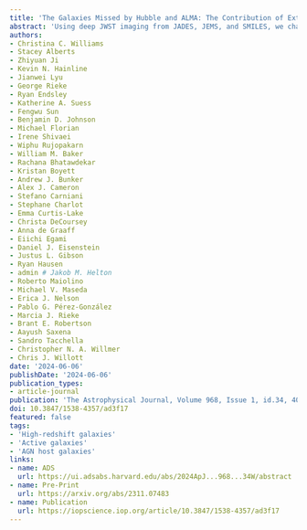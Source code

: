 ```yaml
---
title: 'The Galaxies Missed by Hubble and ALMA: The Contribution of Extremely Red Galaxies to the Cosmic Census at 3 < z < 8'
abstract: 'Using deep JWST imaging from JADES, JEMS, and SMILES, we characterize optically faint and extremely red galaxies at {{< math >}}$z > 3${{< /math >}} that were previously missing from galaxy census estimates. The data indicate the existence of abundant, dusty, and poststarburst-like galaxies down to {{< math >}}$10^{8}\ M_{\odot}${{< /math >}}, below the sensitivity limit of Spitzer and the Atacama Large Millimeter/submillimeter Array (ALMA). Modeling the NIRCam and Hubble Space Telescope (HST) photometry of these red sources can result in extremely high values for both stellar mass and star formation rate (SFR); however, including seven MIRI filters out to {{< math >}}$21\ \mu\mathrm{m}${{< /math >}} results in decreased masses (median {{< math >}}$0.6\ \mathrm{dex}${{< /math >}} for {{< math >}}$\mathrm{log}_{10}(M_{\ast}/M_{\odot}) > 10${{< /math >}}) and SFRs (median {{< math >}}$10 \times${{< /math >}} for {{< math >}}$\mathrm{SFR} > 100\ M_{\odot}/\mathrm{yr}${{< /math >}}). At {{< math >}}$z > 6${{< /math >}}, our sample includes a high fraction of "little red dots" (LRDs; NIRCam-selected dust-reddened active galactic nucleus (AGN) candidates). We significantly measure older stellar populations in the LRDs out to rest-frame {{< math >}}$3\ \mu\mathrm{m}${{< /math >}} (the stellar bump) and rule out a dominant contribution from hot dust emission, a signature of AGN contamination to stellar population measurements. This allows us to measure their contribution to the cosmic census at {{< math >}}$z > 3${{< /math >}}, below the typical detection limits of ALMA ({{< math >}}$L_{\mathrm{IR}} < 10^{12}\ L_{\odot}${{< /math >}}). We find that these sources, which are overwhelmingly missed by HST and ALMA, could effectively double the obscured fraction of the star formation rate density at {{< math >}}$4 < z < 6${{< /math >}} compared to some estimates, showing that prior to JWST, the obscured contribution from fainter sources could be underestimated. Finally, we identify five sources with evidence for Balmer breaks and high stellar masses at {{< math >}}$5.5 < z < 7.7${{< /math >}}. While spectroscopy is required to determine their nature, we discuss possible measurement systematics to explore with future data.'
authors:
- Christina C. Williams
- Stacey Alberts
- Zhiyuan Ji
- Kevin N. Hainline
- Jianwei Lyu
- George Rieke
- Ryan Endsley
- Katherine A. Suess
- Fengwu Sun
- Benjamin D. Johnson
- Michael Florian
- Irene Shivaei
- Wiphu Rujopakarn
- William M. Baker
- Rachana Bhatawdekar
- Kristan Boyett
- Andrew J. Bunker
- Alex J. Cameron
- Stefano Carniani
- Stephane Charlot
- Emma Curtis-Lake
- Christa DeCoursey
- Anna de Graaff
- Eiichi Egami
- Daniel J. Eisenstein
- Justus L. Gibson
- Ryan Hausen
- admin # Jakob M. Helton
- Roberto Maiolino
- Michael V. Maseda
- Erica J. Nelson
- Pablo G. Pérez-González
- Marcia J. Rieke
- Brant E. Robertson
- Aayush Saxena
- Sandro Tacchella
- Christopher N. A. Willmer
- Chris J. Willott
date: '2024-06-06'
publishDate: '2024-06-06'
publication_types:
- article-journal
publication: 'The Astrophysical Journal, Volume 968, Issue 1, id.34, 40 pages'
doi: 10.3847/1538-4357/ad3f17
featured: false
tags:
- 'High-redshift galaxies'
- 'Active galaxies'
- 'AGN host galaxies'
links:
- name: ADS
  url: https://ui.adsabs.harvard.edu/abs/2024ApJ...968...34W/abstract
- name: Pre-Print
  url: https://arxiv.org/abs/2311.07483
- name: Publication
  url: https://iopscience.iop.org/article/10.3847/1538-4357/ad3f17
---
```

